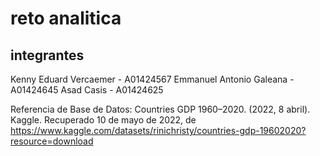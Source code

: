 # reto analitica

## integrantes

Kenny Eduard Vercaemer - A01424567
Emmanuel Antonio Galeana - A01424645
Asad Casis - A01424625

Referencia de Base de Datos: 
Countries GDP 1960–2020. (2022, 8 abril). Kaggle. Recuperado 10 de mayo de 2022, de https://www.kaggle.com/datasets/rinichristy/countries-gdp-19602020?resource=download


